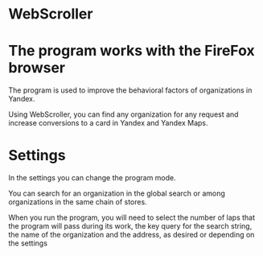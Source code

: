 
# WebScroller
# The program works with the FireFox browser

The program is used to improve the behavioral factors of organizations in Yandex.

Using WebScroller, you can find any organization for any request and increase conversions to a card in Yandex and Yandex Maps.

# Settings

In the settings you can change the program mode.

You can search for an organization in the global search or among organizations in the same chain of stores.

When you run the program, you will need to select the number of laps that the program will pass during its work, the key query for the search string, the name of the organization and the address, as desired or depending on the settings
